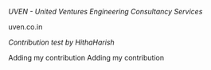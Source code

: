 *UVEN - United Ventures Engineering Consultancy Services*

uven.co.in

*Contribution test by HithaHarish*

Adding my contribution
Adding my contribution

